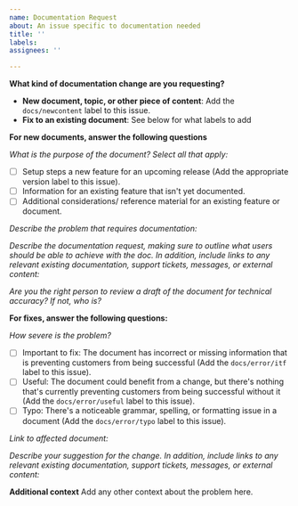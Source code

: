 ```yaml
---
name: Documentation Request
about: An issue specific to documentation needed
title: ''
labels:
assignees: ''

---
```


**What kind of documentation change are you requesting?**

* **New document, topic, or other piece of content**: Add the `docs/newcontent` label to this issue. 
* **Fix to an existing document**: See below for what labels to add

**For new documents, answer the following questions**

_What is the purpose of the document? Select all that apply:_
- [ ] Setup steps a new feature for an upcoming release (Add the appropriate version label to this issue). 
- [ ] Information for an existing feature that isn't yet documented.
- [ ] Additional considerations/ reference material for an existing feature or document.

_Describe the problem that requires documentation:_


_Describe the documentation request, making sure to outline what users should be able to achieve with the doc. In addition, include links to any relevant existing documentation, support tickets, messages, or external content:_

_Are you the right person to review a draft of the document for technical accuracy? If not, who is?_

**For fixes, answer the following questions:**

_How severe is the problem?_
- [ ] Important to fix: The document has incorrect or missing information that is preventing customers from being successful (Add the `docs/error/itf` label to this issue).
- [ ] Useful: The document could benefit from a change, but there's nothing that's currently preventing customers from being successful without it (Add the `docs/error/useful` label to this issue).
- [ ] Typo: There's a noticeable grammar, spelling, or formatting issue in a document (Add the `docs/error/typo` label to this issue). 

_Link to affected document:_

_Describe your suggestion for the change. In addition, include links to any relevant existing documentation, support tickets, messages, or external content:_

**Additional context**
Add any other context about the problem here.
